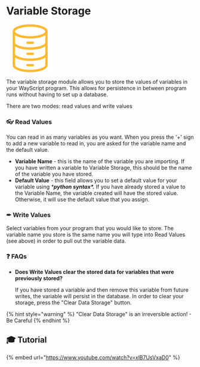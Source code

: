 # Variable Storage

![Store variable values to persist in-between runs.](../../.gitbook/assets/variable_store.png)

The variable storage module allows you to store the values of variables in your WayScript program. This allows for persistence in between program runs without having to set up a database.   
  
There are two modes: read values and write values

### 👓 Read Values

You can read in as many variables as you want. When you press the '+' sign to add a new variable to read in, you are asked for the variable name and the default value. 

* **Variable Name** - this is the name of the variable you are importing. If you have written a variable to Variable Storage, this should be the name of the variable you have stored. 
* **Default Value** - this field allows you to set a default value for your variable using _\***python syntax\*.**_ If you have already stored a value to the Variable Name, the variable created will have the stored value. Otherwise, it will use the default value that you assign. 

### ✒ Write Values

Select variables from your program that you would like to store. The variable name you store is the same name you will type into Read Values \(see above\) in order to pull out the variable data. 

### ❓ FAQs

* **Does Write Values clear the stored data for variables that were previously stored?**

  If you have stored a variable and then remove this variable from future writes, the variable will persist in the database. In order to clear your storage, press the "Clear Data Storage" button. 

{% hint style="warning" %}
"Clear Data Storage" is an irreversible action! - Be Careful
{% endhint %}

## 🎓 Tutorial

{% embed url="https://www.youtube.com/watch?v=xlB7UsVxaD0" %}

